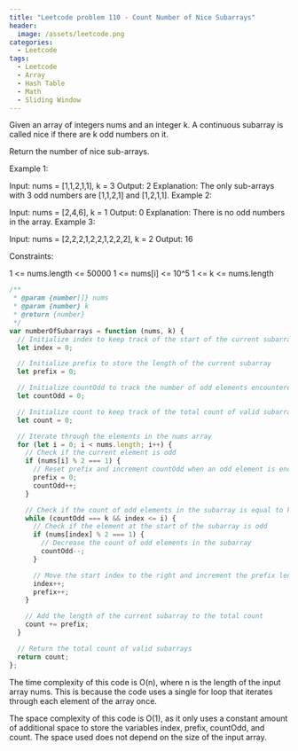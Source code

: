 ```yaml
---
title: "Leetcode problem 110 - Count Number of Nice Subarrays"
header:
  image: /assets/leetcode.png
categories:
  - Leetcode
tags:
  - Leetcode
  - Array
  - Hash Table
  - Math
  - Sliding Window
---
```


Given an array of integers nums and an integer k. A continuous subarray is called nice if there are k odd numbers on it.

Return the number of nice sub-arrays.

Example 1:

Input: nums = [1,1,2,1,1], k = 3
Output: 2
Explanation: The only sub-arrays with 3 odd numbers are [1,1,2,1] and [1,2,1,1].
Example 2:

Input: nums = [2,4,6], k = 1
Output: 0
Explanation: There is no odd numbers in the array.
Example 3:

Input: nums = [2,2,2,1,2,2,1,2,2,2], k = 2
Output: 16

Constraints:

1 <= nums.length <= 50000
1 <= nums[i] <= 10^5
1 <= k <= nums.length

```js
/**
 * @param {number[]} nums
 * @param {number} k
 * @return {number}
 */
var numberOfSubarrays = function (nums, k) {
  // Initialize index to keep track of the start of the current subarray
  let index = 0;

  // Initialize prefix to store the length of the current subarray
  let prefix = 0;

  // Initialize countOdd to track the number of odd elements encountered in the subarray
  let countOdd = 0;

  // Initialize count to keep track of the total count of valid subarrays
  let count = 0;

  // Iterate through the elements in the nums array
  for (let i = 0; i < nums.length; i++) {
    // Check if the current element is odd
    if (nums[i] % 2 === 1) {
      // Reset prefix and increment countOdd when an odd element is encountered
      prefix = 0;
      countOdd++;
    }

    // Check if the count of odd elements in the subarray is equal to k
    while (countOdd === k && index <= i) {
      // Check if the element at the start of the subarray is odd
      if (nums[index] % 2 === 1) {
        // Decrease the count of odd elements in the subarray
        countOdd--;
      }

      // Move the start index to the right and increment the prefix length
      index++;
      prefix++;
    }

    // Add the length of the current subarray to the total count
    count += prefix;
  }

  // Return the total count of valid subarrays
  return count;
};
```

The time complexity of this code is O(n), where n is the length of the input array nums. This is because the code uses a single for loop that iterates through each element of the array once.

The space complexity of this code is O(1), as it only uses a constant amount of additional space to store the variables index, prefix, countOdd, and count. The space used does not depend on the size of the input array.
